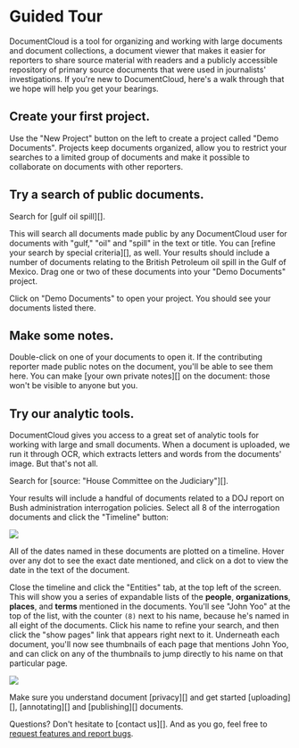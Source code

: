 # Guided Tour

DocumentCloud is a tool for organizing and working with large documents and document collections, a document viewer that makes it easier for reporters to share source material with readers and a publicly accessible repository of primary source documents that were used in journalists' investigations. If you're new to DocumentCloud, here's a walk through that we hope will help you get your bearings. 

## Create your first project.

Use the "New Project" button on the left to create a project called "Demo Documents". Projects keep documents organized, allow you to restrict your searches to a limited group of documents and make it possible to collaborate on documents with other reporters.

## Try a search of public documents.

Search for [gulf oil spill][].

This will search all documents made public by any DocumentCloud user for documents with "gulf," "oil" and "spill" in the text or title. You can [refine your search by special criteria][], as well. Your results should include a number of documents relating to the British Petroleum oil spill in the Gulf of Mexico. Drag one or two of these documents into your "Demo Documents" project. 

Click on "Demo Documents" to open your project. You should see your documents listed there.

## Make some notes.

Double-click on one of your documents to open it. If the contributing reporter made public notes on the document, you'll be able to see them here. You can make [your own private notes][] on the document: those won't be visible to anyone but you.

## Try our analytic tools.

DocumentCloud gives you access to a great set of analytic tools for working with large and small documents. When a document is uploaded, we run it through OCR, which extracts letters and words from the documents' image. But that's not all. 
 
Search for [source: "House Committee on the Judiciary"][].
 
Your results will include a handful of documents related to a DOJ report on Bush administration interrogation policies. Select all 8 of the interrogation documents and click the "Timeline" button:

<img src="/images/help/timeline.jpg" class="full_line" />

All of the dates named in these documents are plotted on a timeline. Hover over any dot to see the exact date mentioned, and click on a dot to view the date in the text of the document.
 
Close the timeline and click the "Entities" tab, at the top left of the screen. This will show you a series of expandable lists of the **people**, **organizations**, **places**, and **terms** mentioned in the documents. You'll see "John Yoo" at the top of the list, with the counter `(8)` next to his name, because he's named in all eight of the documents. Click his name to refine your search, and then click the "show pages" link that appears right next to it. Underneath each document, you'll now see thumbnails of each page that mentions John Yoo, and can click on any of the thumbnails to jump directly to his name on that particular page.

<img src="/images/help/show_pages.png" class="full_line" />

Make sure you understand document [privacy][] and get started [uploading][], [annotating][] and [publishing][] documents. 

Questions? Don't hesitate to [contact us][]. And as you go, feel free to [request features and report bugs][].


[request features and report bugs]: http://documentcloud.uservoice.com
